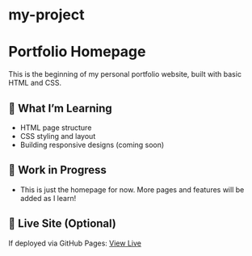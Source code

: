 # my-project
# Portfolio Homepage

This is the beginning of my personal portfolio website, built with basic HTML and CSS.

## 🌱 What I’m Learning
- HTML page structure
- CSS styling and layout
- Building responsive designs (coming soon)

## 🚧 Work in Progress
- This is just the homepage for now. More pages and features will be added as I learn!

## 🔗 Live Site (Optional)
If deployed via GitHub Pages:
[View Live](https://EmmanuelCrafts.github.io/portfolio-homepage)

